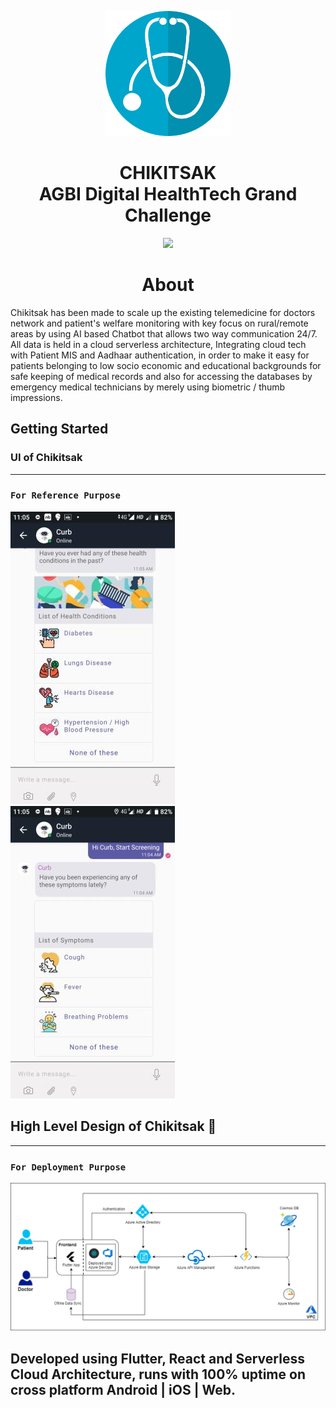 <p align="center"><img src="https://github.com/Chikitsak-Care/Chikitsak-1.0/blob/master/app/src/main/res/drawable-v24/appicon.png" width="200" height="200"></p>

<h1 align="center">CHIKITSAK <br/>AGBI Digital HealthTech Grand Challenge</H1>
<p align="center">
   <a target="_blank" href="https://codestreet-2020.hackerearth.com/">
        <img src="https://img.shields.io/badge/Challenge-HackerEarth-green.svg?style=for-the-badge&logo=hackerearth" />
   </a>
</p>

<h1 align="center">About</H1>

Chikitsak has been made to scale up the existing telemedicine for doctors network and patient's welfare monitoring with key focus on rural/remote areas by using AI based Chatbot that allows two way communication 24/7. All data is held in a cloud serverless architecture, Integrating cloud tech with Patient MIS and Aadhaar authentication, in order to make it easy for patients belonging to low socio economic and educational backgrounds for safe keeping of medical records and also for accessing the databases by emergency medical technicians by merely using biometric / thumb impressions.

## Getting Started
### UI of Chikitsak 
***
### `For Reference Purpose`
![](bot.jpg)
![](bot2.jpg)

## High Level Design of Chikitsak 📌
***
### `For Deployment Purpose`
![Chikitsak_HighLevelDesign](Chikitsak.png)
 
## Developed using Flutter, React and Serverless Cloud Architecture, runs with 100% uptime on cross platform Android | iOS | Web.
